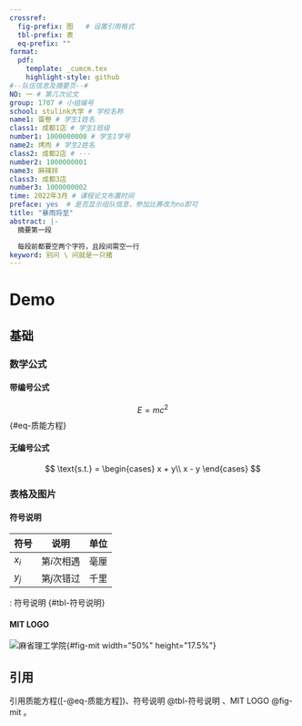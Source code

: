 ```yaml
---
crossref: 
  fig-prefix: 图   # 设置引用格式
  tbl-prefix: 表
  eq-prefix: ""
format: 
  pdf:
    template: _cumcm.tex
    highlight-style: github
#--队伍信息及摘要页--#
NO: 一 # 第几次论文
group: 1707 # 小组编号
school: stulink大学 # 学校名称
name1: 蛋卷 # 学生1姓名
class1: 成都1店 # 学生1班级
number1: 1000000000 # 学生1学号
name2: 烤肉 # 学生2姓名
class2: 成都2店 # ···
number2: 1000000001
name3: 麻辣拌
class3: 成都3店
number3: 1000000002
time: 2022年3月 # 课程论文布置时间
preface: yes  # 是否显示组队信息，参加比赛改为no即可
title: "暴雨将至"
abstract: |-
  摘要第一段

  每段前都要空两个字符，且段间需空一行
keyword: 别问 \ 问就是一只猪
---
```


# Demo

## 基础

### 数学公式

#### 带编号公式

$$
E = mc^2
$$ {#eq-质能方程}


#### 无编号公式

$$
\text{s.t.} = 
\begin{cases}
x + y\\
x - y
\end{cases}
$$

### 表格及图片

#### 符号说明

| 符号  | 说明        | 单位 |
|-------|-------------|------|
| $x_i$ | 第$i$次相遇 | 毫厘 |
| $y_j$ | 第$j$次错过 | 千里 |

: 符号说明 {#tbl-符号说明}

#### MIT LOGO

![麻省理工学院](mit.png){#fig-mit width="50%" height="17.5%"}

## 引用

引用质能方程([-@eq-质能方程])、符号说明 @tbl-符号说明 、MIT LOGO @fig-mit 。
